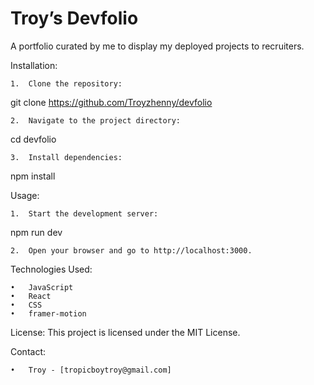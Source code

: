 # Troy’s Devfolio

A portfolio curated by me to display my deployed projects to recruiters.

Installation:

	1.	Clone the repository:

git clone https://github.com/Troyzhenny/devfolio


	2.	Navigate to the project directory:

cd devfolio


	3.	Install dependencies:

npm install


Usage:

	1.	Start the development server:

npm run dev


	2.	Open your browser and go to http://localhost:3000.


Technologies Used:

	•	JavaScript
	•	React
	•	CSS
	•	framer-motion 

License:
This project is licensed under the MIT License.

Contact:

	•	Troy - [tropicboytroy@gmail.com]

